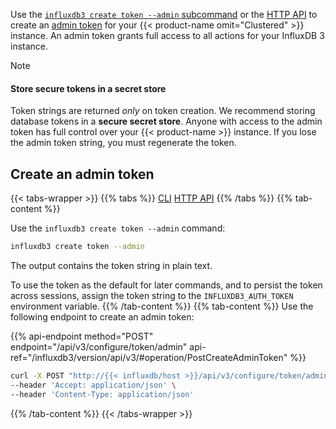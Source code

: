 
Use the [`influxdb3 create token --admin` subcommand](/influxdb3/version/reference/cli/influxdb3/create/token/)
or the [HTTP API](/influxdb3/version/api/v3/)
to create an [admin token](/influxdb3/version/admin/tokens/admin/) for your {{< product-name omit="Clustered" >}} instance.
An admin token grants full access to all actions for your InfluxDB 3 instance.

> [!Note]
> #### Store secure tokens in a secret store
> 
> Token strings are returned _only_ on token creation.
> We recommend storing database tokens in a **secure secret store**.
> Anyone with access to the admin token has full control over your {{< product-name >}} instance.
> If you lose the admin token string, you must regenerate the token.

## Create an admin token

{{< tabs-wrapper >}}
{{% tabs %}}
[CLI](#use-the-influxdb3-cli)
[HTTP API](#use-the-http-api)
{{% /tabs %}}
{{% tab-content %}}

Use the `influxdb3 create token --admin` command:

```bash
influxdb3 create token --admin
```

The output contains the token string in plain text.

To use the token as the default for later commands, and to persist the token
across sessions, assign the token string to the `INFLUXDB3_AUTH_TOKEN` environment variable.
{{% /tab-content %}}
{{% tab-content %}}
Use the following endpoint to create an admin token:

{{% api-endpoint method="POST" endpoint="/api/v3/configure/token/admin" api-ref="/influxdb3/version/api/v3/#operation/PostCreateAdminToken" %}}

```bash
curl -X POST "http://{{< influxdb/host >}}/api/v3/configure/token/admin" \
--header 'Accept: application/json' \
--header 'Content-Type: application/json'
```
{{% /tab-content %}}
{{< /tabs-wrapper >}}

